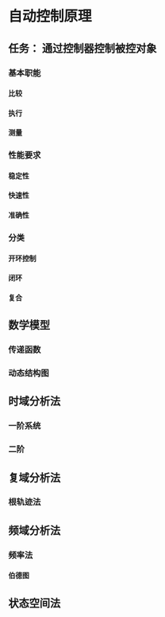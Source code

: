 #  自动控制原理
##  任务：  通过控制器控制被控对象
###  基本职能
####  比较
####  执行
####  测量
###  性能要求
####  稳定性
####  快速性
####  准确性
###  分类
####  开环控制
####  闭环
####  复合
##  数学模型
###  传递函数
###  动态结构图
##  时域分析法
###  一阶系统
###  二阶
##  复域分析法
###  根轨迹法
##  频域分析法
###  频率法
####  伯德图
##  状态空间法

